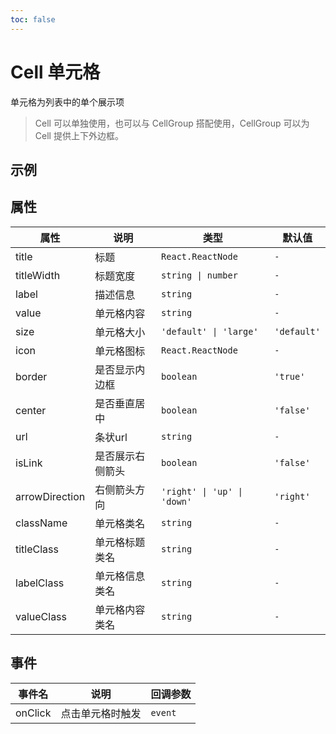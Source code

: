 ```yaml
---
toc: false
---
```

# Cell 单元格
单元格为列表中的单个展示项

> Cell 可以单独使用，也可以与 CellGroup 搭配使用，CellGroup 可以为 Cell 提供上下外边框。
## 示例
<code src="MdDemos/Cell/demo"></code>

## 属性
|属性           |说明             |类型                                                       |默认值          |
|---------------|----------------|-----------------------------------------------------------|---------------|
|title          |标题            |`React.ReactNode`                                          |`-`|
|titleWidth     |标题宽度         |`string \| number`                                         |`-`|
|label          |描述信息         |`string`                                                   |`-`|
|value          |单元格内容       |`string`                                                   |`-`|
|size           |单元格大小       |`'default' \| 'large'`                                     |`'default'`|
|icon           |单元格图标       |`React.ReactNode`                                          |`-`|
|border         |是否显示内边框   |`boolean`                                                  |`'true'`|
|center         |是否垂直居中     |`boolean`                                                  |`'false'`|
|url            |条状url         |`string`                                                    |`-`|
|isLink         |是否展示右侧箭头 |`boolean`                                                   |`'false'`|
|arrowDirection |右侧箭头方向     |`'right' \| 'up' \| 'down'`|`'right'`                      |
|className      |单元格类名       |`string`                                                   |`-`|
|titleClass     |单元格标题类名   |`string`                                                   |`-`|
|labelClass     |单元格信息类名   |`string`                                                   |`-`|
|valueClass     |单元格内容类名   |`string`                                                   |`-`|

## 事件
|事件名         |说明             |回调参数                          |
|---------------|----------------|----------------------------------|
|onClick        |点击单元格时触发 |`event`                           |